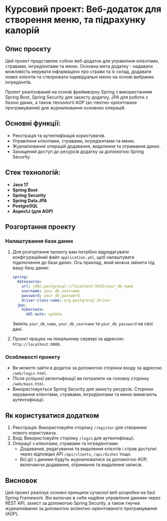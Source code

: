 # Курсовий проект: Веб-додаток для створення меню, та підрахунку калорій

## Опис проєкту

Цей проект представляє собою веб-додаток для управління клієнтами, стравами, інгредієнтами та меню. Основна мета додатку - надавати можливість керувати інформацією про страви та їх склад, додавати нових клієнтів та створювати індивідуальні меню на основі вибраних інгредієнтів.

Проект реалізований на основі фреймворку Spring з використанням Spring Boot, Spring Security для захисту додатку, JPA для роботи з базою даних, а також технології AOP (ас-пектно-орієнтоване програмування) для журналювання основних операцій.

## Основні функції:
- Реєстрація та аутентифікація користувачів.
- Управління клієнтами, стравами, інгредієнтами та меню.
- Журналювання операцій додавання, видалення та отримання даних.
- Захищений доступ до ресурсів додатку за допомогою Spring Security.
  
## Стек технологій:
- **Java 17**
- **Spring Boot**
- **Spring Security**
- **Spring Data JPA**
- **PostgreSQL**
- **AspectJ (для AOP)**
  
## Розгортання проекту

### Налаштування бази даних
1. Для розгортання проекту вам потрібно відредагувати конфігураційний файл `application.yml`, щоб налаштувати підключення до бази даних. Ось приклад, який можна змінити під вашу базу даних:

    ```yaml
    spring:
      datasource:
        url: jdbc:postgresql://localhost:5432/your_db_name
        username: your_db_username
        password: your_db_password
        driver-class-name: org.postgresql.Driver
      jpa:
        hibernate:
          ddl-auto: update
    ```

   Змініть `your_db_name`, `your_db_username` та `your_db_password` на свої дані.

2. Проект працює на локальному сервері за адресою: `http://localhost:8080`.


### Особливості проекту
- Ви можете зайти в додаток за допомогою сторінки входу за адресою `/web/login.html`.
- Після успішної автентифікації ви потрапите на головну сторінку `/web/main.html`.
- Використовується Spring Security для захисту ресурсів. Сторінки керування клієнтами, стравами, інгредієнтами та меню вимагають аутентифікації.
  
## Як користуватися додатком

1. Реєстрація: Використовуйте сторінку `/register` для створення нового користувача.
2. Вхід: Використовуйте сторінку `/login` для аутентифікації.
3. Операції з клієнтами, стравами та інгредієнтами:
   - Додавання, редагування та видалення клієнтів і страв доступні через відповідні API `/api/clients`, `/api/dishes` тощо.
   - Всі дії з даними будуть журналюватися за допомогою AOP, включаючи додавання, отримання та видалення записів.

## Висновок

Цей проект реалізує основні принципи сучасної веб-розробки на базі Spring Framework. Він включає в себе надійне управління даними через REST API, захист за допомогою Spring Security, а також гнучке журналювання за допомогою аспектно-орієнтованого програмування (AOP).
